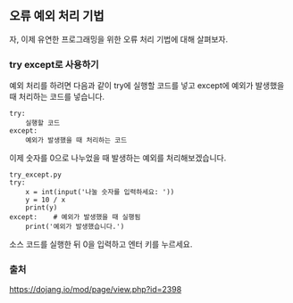 ## 오류 예외 처리 기법
자, 이제 유연한 프로그래밍을 위한 오류 처리 기법에 대해 살펴보자.

### try except로 사용하기
예외 처리를 하려면 다음과 같이 try에 실행할 코드를 넣고 except에 예외가 발생했을 때 처리하는 코드를 넣습니다.
```
try:
    실행할 코드
except:
    예외가 발생했을 때 처리하는 코드
```
이제 숫자를 0으로 나누었을 때 발생하는 예외를 처리해보겠습니다.
```
try_except.py
try:
    x = int(input('나눌 숫자를 입력하세요: '))
    y = 10 / x
    print(y)
except:    # 예외가 발생했을 때 실행됨
    print('예외가 발생했습니다.')
```
소스 코드를 실행한 뒤 0을 입력하고 엔터 키를 누르세요.

### 출처
https://dojang.io/mod/page/view.php?id=2398
